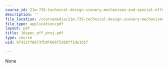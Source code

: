```yaml
---
course_id: 21m-735-technical-design-scenery-mechanisms-and-special-effects-spring-2004
description: ''
file_location: /coursemedia/21m-735-technical-design-scenery-mechanisms-and-special-effects-spring-2004/9f4227f6673fb9f666f52087f1de1b5f_16spec_eff_proj.pdf
file_type: application/pdf
layout: pdf
title: 16spec_eff_proj.pdf
type: course
uid: 9f4227f6673fb9f666f52087f1de1b5f

---
```

None